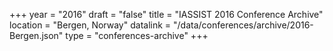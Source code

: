 +++
year = "2016"
draft = "false"
title = "IASSIST 2016 Conference Archive"
location = "Bergen, Norway"
datalink = "/data/conferences/archive/2016-Bergen.json"
type = "conferences-archive"
+++
